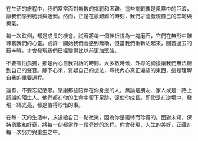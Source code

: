 在生活的旅程中，我們常常面對無數的挑戰和困難。這些挑戰像是風暴中的巨浪，讓我們感到脆弱與迷惘。然而，正是在最艱難的時刻，我們才會發現自己的堅韌與勇氣。

每一次跌倒，都是成長的機會。試著將每一個挫折視為一塊磨石，它們在無形中雕琢著我們的心靈。或許一開始我們會感到無助，但當我們重新站起來，回首過去的艱辛時，才會發現我們已經變得比以前更加堅強。

不要害怕孤獨，那是內心自我對話的時間。大多數時候，外界的紛擾讓我們無法聽到自己的聲音。靜下心來，質疑自己的想法，尋找內心真正渴望的東西，這是理解自我的重要過程。

還有，不要忘記感恩。感謝那些陪伴在你身邊的人，無論是朋友、家人或是一路上認識的陌生人。他們都在你的生命中留下足跡，促使你成長。即使是在逆境中，發現一絲光亮，都是值得珍惜的事。

在每一天的生活中，永遠給自己一點微笑，因為你是獨特而珍貴的。面對未知，保持勇敢和好奇，將每一刻都當作一段奇妙的旅程。你會發現，人生的美好，正藏在每一次努力與重生之中。